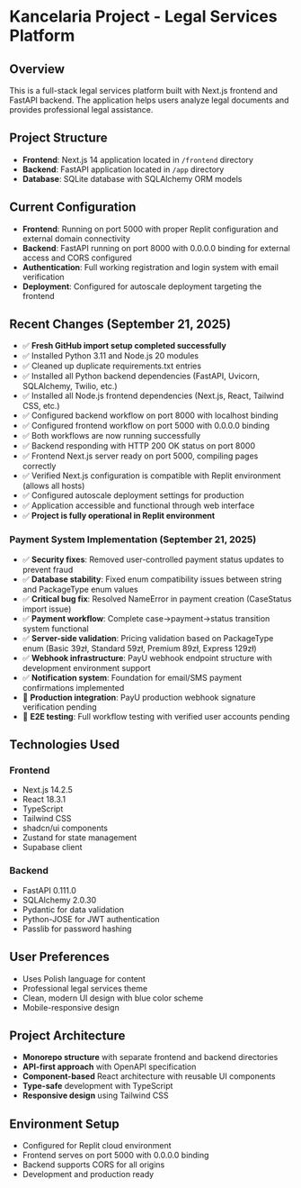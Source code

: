 # Kancelaria Project - Legal Services Platform

## Overview
This is a full-stack legal services platform built with Next.js frontend and FastAPI backend. The application helps users analyze legal documents and provides professional legal assistance.

## Project Structure
- **Frontend**: Next.js 14 application located in `/frontend` directory
- **Backend**: FastAPI application located in `/app` directory
- **Database**: SQLite database with SQLAlchemy ORM models

## Current Configuration
- **Frontend**: Running on port 5000 with proper Replit configuration and external domain connectivity
- **Backend**: FastAPI running on port 8000 with 0.0.0.0 binding for external access and CORS configured
- **Authentication**: Full working registration and login system with email verification
- **Deployment**: Configured for autoscale deployment targeting the frontend

## Recent Changes (September 21, 2025)
- ✅ **Fresh GitHub import setup completed successfully**
- ✅ Installed Python 3.11 and Node.js 20 modules
- ✅ Cleaned up duplicate requirements.txt entries
- ✅ Installed all Python backend dependencies (FastAPI, Uvicorn, SQLAlchemy, Twilio, etc.)
- ✅ Installed all Node.js frontend dependencies (Next.js, React, Tailwind CSS, etc.)
- ✅ Configured backend workflow on port 8000 with localhost binding
- ✅ Configured frontend workflow on port 5000 with 0.0.0.0 binding
- ✅ Both workflows are now running successfully
- ✅ Backend responding with HTTP 200 OK status on port 8000
- ✅ Frontend Next.js server ready on port 5000, compiling pages correctly
- ✅ Verified Next.js configuration is compatible with Replit environment (allows all hosts)
- ✅ Configured autoscale deployment settings for production
- ✅ Application accessible and functional through web interface
- ✅ **Project is fully operational in Replit environment**

### Payment System Implementation (September 21, 2025)
- ✅ **Security fixes**: Removed user-controlled payment status updates to prevent fraud
- ✅ **Database stability**: Fixed enum compatibility issues between string and PackageType enum values
- ✅ **Critical bug fix**: Resolved NameError in payment creation (CaseStatus import issue)
- ✅ **Payment workflow**: Complete case→payment→status transition system functional
- ✅ **Server-side validation**: Pricing validation based on PackageType enum (Basic 39zł, Standard 59zł, Premium 89zł, Express 129zł)
- ✅ **Webhook infrastructure**: PayU webhook endpoint structure with development environment support
- ✅ **Notification system**: Foundation for email/SMS payment confirmations implemented
- 🔄 **Production integration**: PayU production webhook signature verification pending
- 🔄 **E2E testing**: Full workflow testing with verified user accounts pending

## Technologies Used
### Frontend
- Next.js 14.2.5
- React 18.3.1
- TypeScript
- Tailwind CSS
- shadcn/ui components
- Zustand for state management
- Supabase client

### Backend
- FastAPI 0.111.0
- SQLAlchemy 2.0.30
- Pydantic for data validation
- Python-JOSE for JWT authentication
- Passlib for password hashing

## User Preferences
- Uses Polish language for content
- Professional legal services theme
- Clean, modern UI design with blue color scheme
- Mobile-responsive design

## Project Architecture
- **Monorepo structure** with separate frontend and backend directories
- **API-first approach** with OpenAPI specification
- **Component-based** React architecture with reusable UI components
- **Type-safe** development with TypeScript
- **Responsive design** using Tailwind CSS

## Environment Setup
- Configured for Replit cloud environment
- Frontend serves on port 5000 with 0.0.0.0 binding
- Backend supports CORS for all origins
- Development and production ready